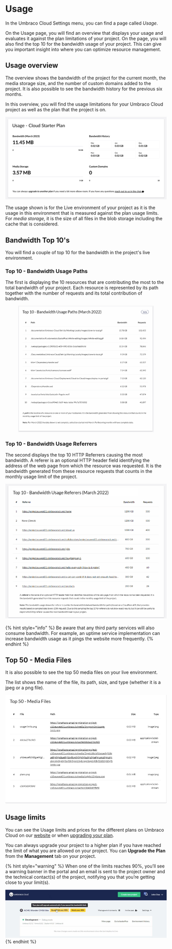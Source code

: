 # Usage

In the Umbraco Cloud Settings menu, you can find a page called _Usage_.

On the Usage page, you will find an overview that displays your usage and evaluates it against the plan limitations of your project. On the page, you will also find the top 10 for the bandwidth usage of your project. This can give you important insight into where you can optimize resource management.

## Usage overview

The overview shows the bandwidth of the project for the current month, the media storage size, and the number of custom domains added to the project. It is also possible to see the bandwidth history for the previous six months.

In this overview, you will find the usage limitations for your Umbraco Cloud project as well as the plan that the project is on.

![Usage on Cloud](../../../set-up/images/cloud-usage.png)

The usage shown is for the Live environment of your project as it is the usage in this environment that is measured against the plan usage limits. For _media storage,_ it is the size of all files in the blob storage including the cache that is considered.

## Bandwidth Top 10's

You will find a couple of top 10 for the bandwidth in the project's live environment.

### Top 10 - Bandwidth Usage Paths

The first is displaying the 10 resources that are contributing the most to the total bandwidth of your project. Each resource is represented by its path together with the number of requests and its total contribution of bandwidth.

<figure><img src="../../../set-up/images/Top10BandwidthPaths2.png" alt=""><figcaption></figcaption></figure>

### Top 10 - Bandwidth Usage Referrers

The second displays the top 10 HTTP Referrers causing the most bandwidth. A referer is an optional HTTP header field identifying the address of the web page from which the resource was requested. It is the bandwidth generated from these resource requests that counts in the monthly usage limit of the project.

![top 10 bandwidth](../../../set-up/images/Top10BandwidthReferer2.png)

{% hint style="info" %}
Be aware that any third party services will also consume bandwidth. For example, an uptime service implementation can increase bandwidth usage as it pings the website more frequently.
{% endhint %}

## Top 50 - Media Files

It is also possible to see the top 50 media files on your live environment.

The list shows the name of the file, its path, size, and type (whether it is a jpeg or a png file).

![top 50 media files](../../../set-up/images/Top-50-media.png)

## Usage limits

You can see the Usage limits and prices for the different plans on Umbraco Cloud on our [website](https://umbraco.com/umbraco-cloud-pricing/) or when [upgrading your plan](../../../build-and-customize-your-solution/set-up-your-project/project-settings/upgrade-your-plan.md).

You can always upgrade your project to a higher plan if you have reached the limit of what you are allowed on your project. You can **Upgrade the Plan** from the **Management** tab on your project.

{% hint style="warning" %}
When one of the limits reaches 90%, you’ll see a warning banner in the portal and an email is sent to the project owner and the technical contact(s) of the project, notifying you that you’re getting close to your limit(s).

<img src="../../../set-up/images/warnings_usage.png" alt="USage Warning" data-size="original">
{% endhint %}
